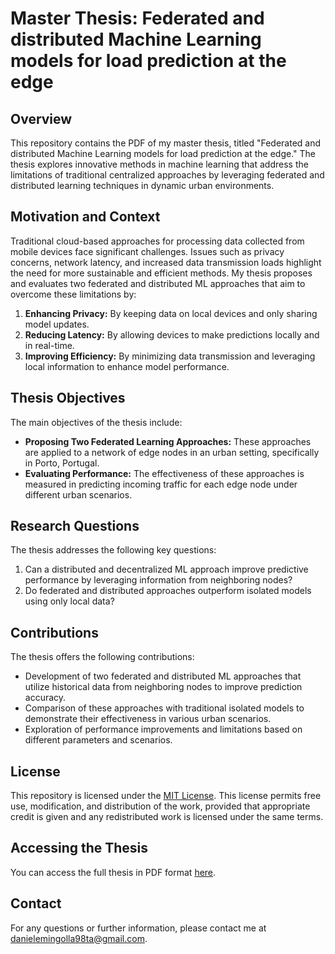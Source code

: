 # Master Thesis: Federated and distributed Machine Learning models for load prediction at the edge

## Overview

This repository contains the PDF of my master thesis, titled "Federated and distributed Machine Learning models for load prediction at the edge." The thesis explores innovative methods in machine learning that address the limitations of traditional centralized approaches by leveraging federated and distributed learning techniques in dynamic urban environments.

## Motivation and Context

Traditional cloud-based approaches for processing data collected from mobile devices face significant challenges. Issues such as privacy concerns, network latency, and increased data transmission loads highlight the need for more sustainable and efficient methods. My thesis proposes and evaluates two federated and distributed ML approaches that aim to overcome these limitations by:

1. **Enhancing Privacy:** By keeping data on local devices and only sharing model updates.
2. **Reducing Latency:** By allowing devices to make predictions locally and in real-time.
3. **Improving Efficiency:** By minimizing data transmission and leveraging local information to enhance model performance.

## Thesis Objectives

The main objectives of the thesis include:

- **Proposing Two Federated Learning Approaches:** These approaches are applied to a network of edge nodes in an urban setting, specifically in Porto, Portugal.
- **Evaluating Performance:** The effectiveness of these approaches is measured in predicting incoming traffic for each edge node under different urban scenarios.

## Research Questions

The thesis addresses the following key questions:

1. Can a distributed and decentralized ML approach improve predictive performance by leveraging information from neighboring nodes?
2. Do federated and distributed approaches outperform isolated models using only local data?

## Contributions

The thesis offers the following contributions:

- Development of two federated and distributed ML approaches that utilize historical data from neighboring nodes to improve prediction accuracy.
- Comparison of these approaches with traditional isolated models to demonstrate their effectiveness in various urban scenarios.
- Exploration of performance improvements and limitations based on different parameters and scenarios.

## License

This repository is licensed under the [MIT License](LICENSE). This license permits free use, modification, and distribution of the work, provided that appropriate credit is given and any redistributed work is licensed under the same terms.

## Accessing the Thesis

You can access the full thesis in PDF format [here](link-to-pdf).

## Contact

For any questions or further information, please contact me at danielemingolla98ta@gmail.com.
